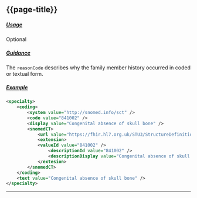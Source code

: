 ## {{page-title}}

<h5><ins>Usage</ins></h5>

<span class="mro-circle optional" title="Optional"></span> Optional


<h5><ins>Guidance</ins></h5>

The `reasonCode` describes why the family member history occurred in coded or textual form.

<h5><ins>Example</ins></h5>


```xml
<specialty>
    <coding>
        <system value="http://snomed.info/sct" />
        <code value="841002" />
        <display value="Congenital absence of skull bone" />
        <snomedCT>
            <url value="https://fhir.hl7.org.uk/STU3/StructureDefinition/Extension-coding-sctdescid" />
            <extension>
            <valueId value="841002" />
                <descriptionId value="841002" />
                <descriptionDisplay value="Congenital absence of skull bone" />
            </extesion>
        </snomedCT>
    </coding>
    <text value="Congenital absence of skull bone" />
</specialty>
```

---